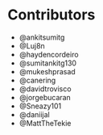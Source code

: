 # Contributors

- @ankitsumitg
- @Luj8n
- @haydencordeiro
- @sumitankitg130
- @mukeshprasad
- @canering
- @davidtrovisco
- @jorgebucaran
- @Sneazy101
- @daniijal
- @MattTheTekie

